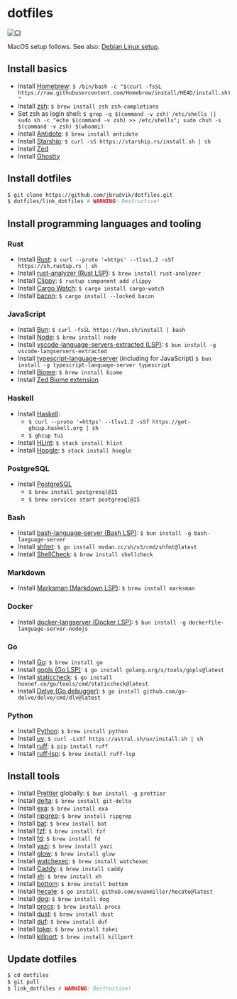 # dotfiles

[![CI](https://github.com/jbrudvik/dotfiles/actions/workflows/ci.yml/badge.svg)](https://github.com/jbrudvik/dotfiles/actions/workflows/ci.yml)

MacOS setup follows. See also: [Debian Linux setup](/README_debian_linux.md).

## Install basics

- Install [Homebrew](https://brew.sh): `$ /bin/bash -c "$(curl -fsSL https://raw.githubusercontent.com/Homebrew/install/HEAD/install.sh)"`
- Install [zsh](https://en.wikipedia.org/wiki/Z_shell): `$ brew install zsh zsh-completions`
- Set zsh as login shell: `$ grep -q $(command -v zsh) /etc/shells || sudo sh -c "echo $(command -v zsh) >> /etc/shells"; sudo chsh -s $(command -v zsh) $(whoami)`
- Install [Antidote](https://antidote.sh): `$ brew install antidote`
- Install [Starship](https://github.com/starship/starship): `$ curl -sS https://starship.rs/install.sh | sh`
- Install [Zed](https://zed.dev)
- Install [Ghostty](https://ghostty.org)

## Install dotfiles

```sh
$ git clone https://github.com/jbrudvik/dotfiles.git
$ dotfiles/link_dotfiles # WARNING: Destructive!
```

## Install programming languages and tooling

### Rust

- Install [Rust](https://www.rust-lang.org): `$ curl --proto '=https' --tlsv1.2 -sSf https://sh.rustup.rs | sh`
- Install [rust-analyzer (Rust LSP)](https://github.com/rust-lang/rust-analyzer): `$ brew install rust-analyzer`
- Install [Clippy](https://github.com/rust-lang/rust-clippy): `$ rustup component add clippy`
- Install [Cargo Watch](https://github.com/watchexec/cargo-watch): `$ cargo install cargo-watch`
- Install [bacon](https://github.com/Canop/bacon): `$ cargo install --locked bacon`

### JavaScript

- Install [Bun](https://bun.sh): `$ curl -fsSL https://bun.sh/install | bash`
- Install [Node](https://nodejs.org): `$ brew install node`
- Install [vscode-language-servers-extracted (LSP)](https://www.npmjs.com/package/vscode-langservers-extracted): `$ bun install -g vscode-langservers-extracted`
- Install [typescript-language-server](https://www.npmjs.com/package/typescript-language-server) (including for JavaScript) `$ bun install -g typescript-language-server typescript`
- Install [Biome](https://biomejs.dev): `$ brew install biome`
- Install [Zed Biome extension](https://zed.dev/docs/languages/biome)

### Haskell

- Install [Haskell](https://www.haskell.org):
  - `$ curl --proto '=https' --tlsv1.2 -sSf https://get-ghcup.haskell.org | sh`
  - `$ ghcup tui`
- Install [HLint](https://github.com/ndmitchell/hlint): `$ stack install hlint`
- Install [Hoogle](https://github.com/ndmitchell/hoogle): `$ stack install hoogle`

### PostgreSQL

- Install [PostgreSQL](https://www.postgresql.org)
  - `$ brew install postgresql@15`
  - `$ brew services start postgresql@15`

### Bash

- Install [bash-language-server (Bash LSP)](https://github.com/bash-lsp/bash-language-server): `$ bun install -g bash-language-server`
- Install [shfmt](https://github.com/mvdan/sh): `$ go install mvdan.cc/sh/v3/cmd/shfmt@latest`
- Install [ShellCheck](https://github.com/koalaman/shellcheck): `$ brew install shellcheck`

### Markdown

- Install [Marksman (Markdown LSP)](https://github.com/artempyanykh/marksman): `$ brew install marksman`

### Docker

- Install [docker-langserver (Docker LSP)](https://github.com/rcjsuen/dockerfile-language-server-nodejs): `$ bun install -g dockerfile-language-server-nodejs`

### Go

- Install [Go](https://go.dev): `$ brew install go`
- Install [gopls (Go LSP)](https://pkg.go.dev/golang.org/x/tools/gopls): `$ go install golang.org/x/tools/gopls@latest`
- Install [staticcheck](https://github.com/dominikh/go-tools): `$ go install honnef.co/go/tools/cmd/staticcheck@latest`
- Install [Delve (Go debugger)](https://github.com/go-delve/delve): `$ go install github.com/go-delve/delve/cmd/dlv@latest`

### Python

- Install [Python](https://www.python.org): `$ brew install python`
- Install [uv](https://github.com/astral-sh/uv): `$ curl -LsSf https://astral.sh/uv/install.sh | sh`
- Install [ruff](https://github.com/astral-sh/ruff): `$ pip install ruff`
- Install [ruff-lsp](https://github.com/astral-sh/ruff-lsp#installation-and-usage): `$ brew install ruff-lsp`

## Install tools

- Install [Prettier](https://github.com/prettier/prettier) globally: `$ bun install -g prettier`
- Install [delta](https://github.com/dandavison/delta): `$ brew install git-delta`
- Install [exa](https://github.com/ogham/exa#installation): `$ brew install exa`
- Install [ripgrep](https://github.com/BurntSushi/ripgrep): `$ brew install ripgrep`
- Install [bat](https://github.com/sharkdp/bat): `$ brew install bat`
- Install [fzf](https://github.com/junegunn/fzf): `$ brew install fzf`
- Install [fd](https://github.com/sharkdp/fd): `$ brew install fd`
- Install [yazi](https://github.com/sxyazi/yazi): `$ brew install yazi`
- Install [glow](https://github.com/charmbracelet/glow): `$ brew install glow`
- Install [watchexec](https://github.com/watchexec/watchexec): `$ brew install watchexec`
- Install [Caddy](https://caddyserver.com): `$ brew install caddy`
- Install [xh](https://github.com/ducaale/xh): `$ brew install xh`
- Install [bottom](https://github.com/ClementTsang/bottom): `$ brew install bottom`
- Install [hecate](https://github.com/evanmiller/hecate): `$ go install github.com/evanmiller/hecate@latest`
- Install [dog](https://github.com/ogham/dog): `$ brew install dog`
- Install [procs](https://github.com/dalance/procs): `$ brew install procs`
- Install [dust](https://github.com/bootandy/dust): `$ brew install dust`
- Install [duf](https://github.com/muesli/duf): `$ brew install duf`
- Install [tokei](https://github.com/XAMPPRocky/tokei): `$ brew install tokei`
- Install [killport](https://github.com/jkfran/killport): `$ brew install killport`

## Update dotfiles

```sh
$ cd dotfiles
$ git pull
$ link_dotfiles # WARNING: Destructive!
```
